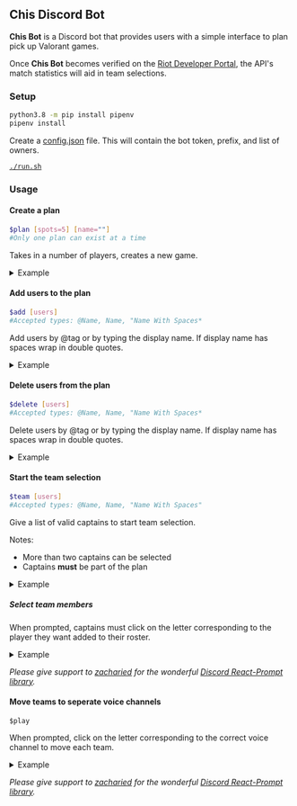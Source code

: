 ## Chis Discord Bot

**Chis Bot** is a Discord bot that provides users with a simple interface to plan pick up Valorant games.

Once **Chis Bot** becomes verified on the [Riot Developer Portal](https://developer.riotgames.com/), the API's match statistics will aid in team selections.
  
### Setup

``` bash
python3.8 -m pip install pipenv
pipenv install
```

Create a [config.json](config-example.json) file. 
This will contain the bot token, prefix, and list of owners.

[`./run.sh`](run.sh)

### Usage

#### Create a plan

```bash
$plan [spots=5] [name=""]
#Only one plan can exist at a time
```

Takes in a number of players, creates a new game.

<details>
    <summary>Example</summary>
    <img src="https://i.imgur.com/aWKH89w.gif" alt="plan" height="350"/>
</details>

#### Add users to the plan

```bash
$add [users]
#Accepted types: @Name, Name, "Name With Spaces*
```

Add users by @tag or by typing the display name. If display name has spaces wrap in double quotes.

<details>
    <summary>Example</summary>
    <img src="https://i.imgur.com/0wkp11u.gif" alt="add" height="350"/>
</details>

#### Delete users from the plan

```bash
$delete [users]
#Accepted types: @Name, Name, "Name With Spaces*
```

Delete users by @tag or by typing the display name. If display name has spaces wrap in double quotes.

<details>
    <summary>Example</summary>
    <img src="https://i.imgur.com/ZDl7cuw.gif" alt="delete" height="350"/>
</details>

#### Start the team selection

```bash
$team [users]
#Accepted types: @Name, Name, "Name With Spaces"
```

Give a list of valid captains to start team selection.

Notes:

- More than two captains can be selected
- Captains **must** be part of the plan

<details>
    <summary>Example</summary>
    <img src="https://i.imgur.com/3xAfZVe.gif" alt="team1" height="350"/>
</details>

##### Select team members

 When prompted, captains must click on the letter corresponding to the player they want added to their roster.

<details>
    <summary>Example</summary>
    <img src="https://i.imgur.com/3WUbvAT.gif" alt="team2" height="350"/>
</details>

*Please give support to [zacharied](https://github.com/zacharied) for the wonderful [Discord React-Prompt library](https://github.com/zacharied/discord-eprompt).*

#### Move teams to seperate voice channels

`$play`

When prompted, click on the letter corresponding to the correct voice channel to move each team.

<details>
    <summary>Example</summary>
    <img src="https://i.imgur.com/MATv1Io.gif" alt="play" height="350"/>
</details>

*Please give support to [zacharied](https://github.com/zacharied) for the wonderful [Discord React-Prompt library](https://github.com/zacharied/discord-eprompt).*
